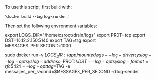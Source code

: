 To use this script, first build with:

'docker build --tag log-sender .'

Then set the following environment variables:

export LOGS_DIR="/home/csroot/drain/logs"
export PROT=tcp
export DST=10.12.2.150:5140
export TAG=tag
export MESSAGES_PER_SECOND=1000


sudo docker run -v $LOGS_DIR:/app/mounted_logs --log-driver syslog --log-opt syslog-address=$PROT://$DST --log-opt syslog-format=rfc5424  --log-opt tag=$TAG -e messages_per_second=$MESSAGES_PER_SECOND -d log-sender
